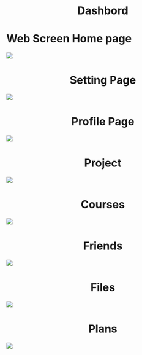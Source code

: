  <h1 align="center">
 Dashbord

</h1>
<h1>Web Screen Home page </h1>
<img align="center" src="https://user-images.githubusercontent.com/57854391/192365619-94f92616-2c94-4ab0-83e7-67667be88f22.png">

 <h1 align="center">
 Setting Page
</h1>
<img align="center" src="https://user-images.githubusercontent.com/57854391/196708219-6c7429e3-e806-4d77-bb35-827c8767746e.png">

 <h1 align="center">
 Profile Page
</h1>
<img align="center" src="https://user-images.githubusercontent.com/57854391/197065256-c3d93fe2-2b41-4027-99d4-5ece22f82a14.png">

  <h1 align="center">
 Project
</h1>
<img align="center" src="https://user-images.githubusercontent.com/57854391/197502449-da8ea55c-6745-4cdd-a954-fe8700ede39a.png">

   <h1 align="center">
 Courses
</h1>
<img align="center" src="https://user-images.githubusercontent.com/57854391/197516477-cf8254e9-c926-4556-a22d-c53c97b7aaaa.png">


<h1 align="center">
  Friends
</h1>
<img align="center" src="https://user-images.githubusercontent.com/57854391/197537390-ef2e55fc-322d-4ee5-b290-180f62f71fe9.png">


<h1 align="center">
  Files
</h1>
<img align="center" src="https://user-images.githubusercontent.com/57854391/197612315-22b964b7-c3f2-4d02-b092-81203c88236d.png">


<h1 align="center">
  Plans
</h1>
<img align="center" src="https://user-images.githubusercontent.com/57854391/197638322-b2f305a7-ac4e-43d1-be4c-fa3f1da39393.png">
